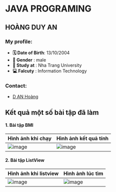 # JAVA PROGRAMING
## HOÀNG DUY AN
### My profile:
* **🗓 Date of Birth**: 13/10/2004
* **🧑 Gender**       : male
* **🏤 Study at**     : Nha Trang University
* **💻 Falcuty**      : Information Technology
### Contact:
* [D AN Hoàng](https://www.facebook.com/hoangduyan2004)
## Kết quả một số bài tập đã làm
#### 1. Bài tập BMI
|Hình ảnh khi chạy                                                                        |Hình ảnh kết quả tính                                          |
|:----------------------------------------------------------------------------------------|:--------------------------------------------------------------|
|![image](https://github.com/user-attachments/assets/9ead3f2a-934f-4ba9-95ac-4a678c7132c9)|![image](https://github.com/user-attachments/assets/dedf3bad-1caa-46dc-82b7-4fd0d45dbbe3)|
#### 2. Bài tập ListView
|Hình ảnh khi listview|Hình ảnh lúc tìm|
|:----------------------------------------------------------------------------------------|:--------------------------------------------------------------|
|![image](https://github.com/user-attachments/assets/6ec8457e-b597-4a62-b14b-1ca16b3b7060)|![image](https://github.com/user-attachments/assets/f589c95f-d845-4e00-a699-b5d678d98dad)|


